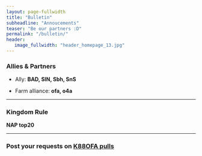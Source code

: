 ```yaml
---
layout: page-fullwidth
title: "Bulletin"
subheadline: "Annoucements"
teaser: "Be our partners :D"
permalink: "/bulletin/"
header:
   image_fullwidth: "header_homepage_13.jpg"
---
```

### Allies & Partners

* Ally: **BAD, SIN, Sbh, SnS**<br>

* Farm alliance: **ofa, o4a**<br>

--- 
### Kingdom Rule
  
**NAP top20** <br>

---
### Post your requests on [K88OFA pulls](https://github.com/rkuo2023/K88OFA/pulls)

